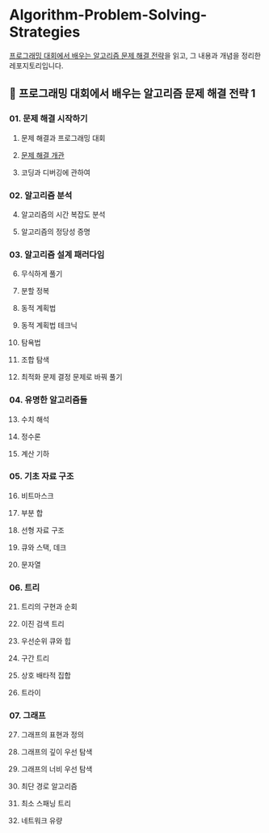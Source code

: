 # Algorithm-Problem-Solving-Strategies

[프로그래밍 대회에서 배우는 알고리즘 문제 해결 전략](https://book.algospot.com/)을 읽고, 그 내용과 개념을 정리한 레포지토리입니다.

## 📌 프로그래밍 대회에서 배우는 알고리즘 문제 해결 전략 1

### 01. 문제 해결 시작하기

1. 문제 해결과 프로그래밍 대회

2. [문제 해결 개관](/Chapter_01/02.%20문제%20해결%20개관)

3. 코딩과 디버깅에 관하여

### 02. 알고리즘 분석

4. 알고리즘의 시간 복잡도 분석

5. 알고리즘의 정당성 증명

### 03. 알고리즘 설계 패러다임

6. 무식하게 풀기

7. 분할 정복

8. 동적 계획법

9. 동적 계획법 테크닉

10. 탐욕법

11. 조합 탐색

12. 최적화 문제 결정 문제로 바꿔 풀기

### 04. 유명한 알고리즘들

13. 수치 해석

14. 정수론

15. 계산 기하

### 05. 기초 자료 구조

16. 비트마스크

17. 부분 합

18. 선형 자료 구조

19. 큐와 스택, 데크

20. 문자열

### 06. 트리

21. 트리의 구현과 순회

22. 이진 검색 트리

23. 우선순위 큐와 힙

24. 구간 트리

25. 상호 배타적 집합

26. 트라이

### 07. 그래프

27. 그래프의 표현과 정의

28. 그래프의 깊이 우선 탐색

29. 그래프의 너비 우선 탐색

30. 최단 경로 알고리즘

31. 최소 스패닝 트리

32. 네트워크 유량
